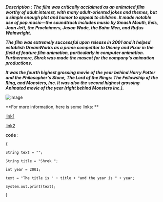 ***Description*** : ***The film was critically acclaimed as an animated film worthy of adult interest, with many adult-oriented jokes and themes, but a simple enough plot and humor to appeal to children. It made notable use of pop music—the soundtrack includes music by Smash Mouth, Eels, Joan Jett, the Proclaimers, Jason Wade, the Baha Men, and Rufus Wainwright.***

***The film was extremely successful upon release in 2001 and it helped establish DreamWorks as a prime competitor to Disney and Pixar in the field of feature film animation, particularly in computer animation. Furthermore, Shrek was made the mascot for the company's animation productions.***

***It was the fourth highest grossing movie of the year behind Harry Potter and the Philosopher's Stone, The Lord of the Rings: The Fellowship of the Ring, and Monsters, Inc. It was also the second highest grossing Animated movie of the year (right behind Monsters Inc.).***

![image](https://user-images.githubusercontent.com/89480036/187801281-b2ba5b76-4b48-42cd-a86b-6b605c0c4213.png)

**For more information, here is some links: **

[link1](https://www.imdb.com/title/tt0126029/)

[link2](https://shrek.fandom.com/wiki/Shrek_(film))

**code** : 
```
{

String text = "";

String title = "Shrek ";

int year = 2001;

text = "The title is " + title + "and the year is " + year;

System.out.print(text);

}
```

